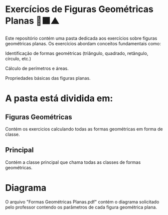 # Exercícios de Figuras Geométricas Planas 🔵🟧▲
Este repositório contém uma pasta dedicada aos exercícios sobre figuras geométricas planas. Os exercícios abordam conceitos fundamentais como:

Identificação de formas geométricas (triângulo, quadrado, retângulo, círculo, etc.)

Cálculo de perímetros e áreas.

Propriedades básicas das figuras planas.

# A pasta está dividida em:
## Figuras Geométricas
Contém os exercicios calculando todas as formas geométricas em forma de classe.
## Principal
Contém a classe principal que chama todas as classes de formas geométricas.

#  Diagrama
O arquivo "Formas Geométricas Planas.pdf" contém o diagrama solicitado pelo professor contendo os parâmetros de cada figura geométrica plana.
